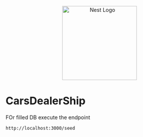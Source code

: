 <p align="center">
  <a href="http://nestjs.com/" target="blank"><img src="https://nestjs.com/img/logo-small.svg" width="200" alt="Nest Logo" /></a>
</p>

# CarsDealerShip

FOr filled DB execute the endpoint

```
http://localhost:3000/seed
```
